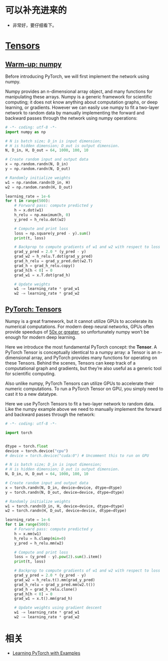 
# 可以补充进来的

- 非常好，要仔细看下。


# [Tensors](https://pytorch.org/tutorials/beginner/pytorch_with_examples.html#id13)

## [Warm-up: numpy](https://pytorch.org/tutorials/beginner/pytorch_with_examples.html#id14)

Before introducing PyTorch, we will first implement the network using numpy.

Numpy provides an n-dimensional array object, and many functions for manipulating these arrays. Numpy is a generic framework for scientific computing; it does not know anything about computation graphs, or deep learning, or gradients. However we can easily use numpy to fit a two-layer network to random data by manually implementing the forward and backward passes through the network using numpy operations:

```py
# -*- coding: utf-8 -*-
import numpy as np

# N is batch size; D_in is input dimension;
# H is hidden dimension; D_out is output dimension.
N, D_in, H, D_out = 64, 1000, 100, 10

# Create random input and output data
x = np.random.randn(N, D_in)
y = np.random.randn(N, D_out)

# Randomly initialize weights
w1 = np.random.randn(D_in, H)
w2 = np.random.randn(H, D_out)

learning_rate = 1e-6
for t in range(500):
    # Forward pass: compute predicted y
    h = x.dot(w1)
    h_relu = np.maximum(h, 0)
    y_pred = h_relu.dot(w2)

    # Compute and print loss
    loss = np.square(y_pred - y).sum()
    print(t, loss)

    # Backprop to compute gradients of w1 and w2 with respect to loss
    grad_y_pred = 2.0 * (y_pred - y)
    grad_w2 = h_relu.T.dot(grad_y_pred)
    grad_h_relu = grad_y_pred.dot(w2.T)
    grad_h = grad_h_relu.copy()
    grad_h[h < 0] = 0
    grad_w1 = x.T.dot(grad_h)

    # Update weights
    w1 -= learning_rate * grad_w1
    w2 -= learning_rate * grad_w2
```

## [PyTorch: Tensors](https://pytorch.org/tutorials/beginner/pytorch_with_examples.html#id15)

Numpy is a great framework, but it cannot utilize GPUs to accelerate its numerical computations. For modern deep neural networks, GPUs often provide speedups of [50x or greater](https://github.com/jcjohnson/cnn-benchmarks), so unfortunately numpy won’t be enough for modern deep learning.

Here we introduce the most fundamental PyTorch concept: the **Tensor**. A PyTorch Tensor is conceptually identical to a numpy array: a Tensor is an n-dimensional array, and PyTorch provides many functions for operating on these Tensors. Behind the scenes, Tensors can keep track of a computational graph and gradients, but they’re also useful as a generic tool for scientific computing.

Also unlike numpy, PyTorch Tensors can utilize GPUs to accelerate their numeric computations. To run a PyTorch Tensor on GPU, you simply need to cast it to a new datatype.

Here we use PyTorch Tensors to fit a two-layer network to random data. Like the numpy example above we need to manually implement the forward and backward passes through the network:

```py
# -*- coding: utf-8 -*-

import torch


dtype = torch.float
device = torch.device("cpu")
# device = torch.device("cuda:0") # Uncomment this to run on GPU

# N is batch size; D_in is input dimension;
# H is hidden dimension; D_out is output dimension.
N, D_in, H, D_out = 64, 1000, 100, 10

# Create random input and output data
x = torch.randn(N, D_in, device=device, dtype=dtype)
y = torch.randn(N, D_out, device=device, dtype=dtype)

# Randomly initialize weights
w1 = torch.randn(D_in, H, device=device, dtype=dtype)
w2 = torch.randn(H, D_out, device=device, dtype=dtype)

learning_rate = 1e-6
for t in range(500):
    # Forward pass: compute predicted y
    h = x.mm(w1)
    h_relu = h.clamp(min=0)
    y_pred = h_relu.mm(w2)

    # Compute and print loss
    loss = (y_pred - y).pow(2).sum().item()
    print(t, loss)

    # Backprop to compute gradients of w1 and w2 with respect to loss
    grad_y_pred = 2.0 * (y_pred - y)
    grad_w2 = h_relu.t().mm(grad_y_pred)
    grad_h_relu = grad_y_pred.mm(w2.t())
    grad_h = grad_h_relu.clone()
    grad_h[h < 0] = 0
    grad_w1 = x.t().mm(grad_h)

    # Update weights using gradient descent
    w1 -= learning_rate * grad_w1
    w2 -= learning_rate * grad_w2
```




# 相关

- [Learning PyTorch with Examples](https://pytorch.org/tutorials/beginner/pytorch_with_examples.html)
